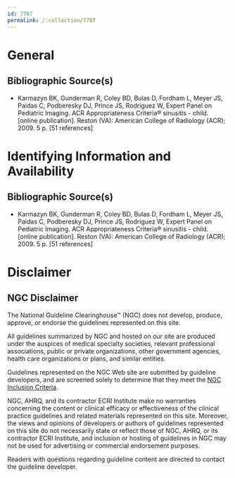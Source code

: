 ```yaml
---
id: 7787
permalink: /:collection/7787
---
```


# General

## Bibliographic Source(s)

- Karmazyn BK, Gunderman R, Coley BD, Bulas D, Fordham L, Meyer JS, Paidas C, Podberesky DJ, Prince JS, Rodriguez W, Expert Panel on Pediatric Imaging. ACR Appropriateness Criteria® sinusitis - child. [online publication]. Reston (VA): American College of Radiology (ACR); 2009. 5 p. [51 references]

# Identifying Information and Availability

## Bibliographic Source(s)

- Karmazyn BK, Gunderman R, Coley BD, Bulas D, Fordham L, Meyer JS, Paidas C, Podberesky DJ, Prince JS, Rodriguez W, Expert Panel on Pediatric Imaging. ACR Appropriateness Criteria® sinusitis - child. [online publication]. Reston (VA): American College of Radiology (ACR); 2009. 5 p. [51 references]

# Disclaimer

## NGC Disclaimer

The National Guideline Clearinghouse™ (NGC) does not develop, produce, approve, or endorse the guidelines represented on this site.

All guidelines summarized by NGC and hosted on our site are produced under the auspices of medical specialty societies, relevant professional associations, public or private organizations, other government agencies, health care organizations or plans, and similar entities.

Guidelines represented on the NGC Web site are submitted by guideline developers, and are screened solely to determine that they meet the [NGC Inclusion Criteria](/help-and-about/summaries/inclusion-criteria).

NGC, AHRQ, and its contractor ECRI Institute make no warranties concerning the content or clinical efficacy or effectiveness of the clinical practice guidelines and related materials represented on this site. Moreover, the views and opinions of developers or authors of guidelines represented on this site do not necessarily state or reflect those of NGC, AHRQ, or its contractor ECRI Institute, and inclusion or hosting of guidelines in NGC may not be used for advertising or commercial endorsement purposes.

Readers with questions regarding guideline content are directed to contact the guideline developer.


